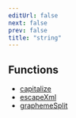 ```yaml
---
editUrl: false
next: false
prev: false
title: "string"
---
```


## Functions

- [capitalize](/api/namespaces/util/namespaces/string/functions/capitalize/)
- [escapeXml](/api/namespaces/util/namespaces/string/functions/escapexml/)
- [graphemeSplit](/api/namespaces/util/namespaces/string/functions/graphemesplit/)
